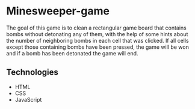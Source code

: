 # Minesweeper-game
The goal of this game is to clean a rectangular game board that contains bombs without detonating any of them, with the help of some hints about the number of neighboring bombs in each cell that was clicked. If all cells except those containing bombs have been pressed, the game will be won and if a bomb has been detonated the game will end.

## Technologies

- HTML
- CSS
- JavaScript
